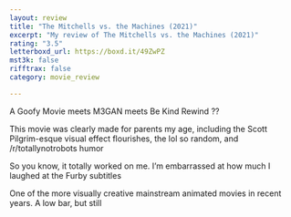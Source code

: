 ```yaml
---
layout: review
title: "The Mitchells vs. the Machines (2021)"
excerpt: "My review of The Mitchells vs. the Machines (2021)"
rating: "3.5"
letterboxd_url: https://boxd.it/49ZwPZ
mst3k: false
rifftrax: false
category: movie_review

---
```


A Goofy Movie meets M3GAN meets Be Kind Rewind ??

This movie was clearly made for parents my age, including the Scott Pilgrim-esque visual effect flourishes, the lol so random, and /r/totallynotrobots humor

So you know, it totally worked on me. I’m embarrassed at how much I laughed at the Furby subtitles

One of the more visually creative mainstream animated movies in recent years. A low bar, but still
